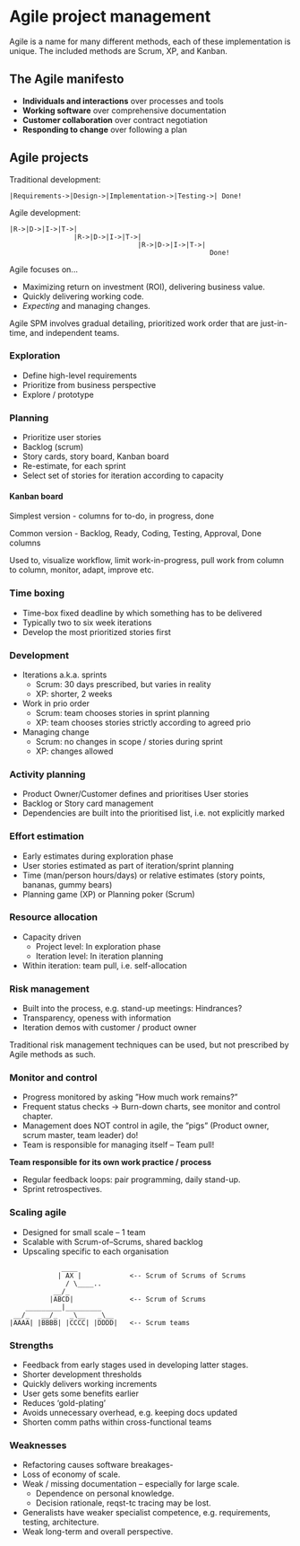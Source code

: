 # Agile project management

Agile is a name for many different methods, each of these implementation is unique. 
The included methods are Scrum, XP, and Kanban.

## The Agile manifesto
* **Individuals and interactions** over processes and tools
* **Working software** over comprehensive documentation
* **Customer collaboration** over contract negotiation
* **Responding to change** over following a plan

## Agile projects

Traditional development:
```
|Requirements->|Design->|Implementation->|Testing->| Done!
```
Agile development:
```
|R->|D->|I->|T->|
                |R->|D->|I->|T->|
                                |R->|D->|I->|T->| 
                                                  Done!
```

Agile focuses on...
* Maximizing return on investment (ROI), delivering business value.
* Quickly delivering working code.
* _Expecting_ and managing changes.

Agile SPM involves gradual detailing, prioritized work order that are just-in-time, and independent teams.

### Exploration
* Define high-level requirements
* Prioritize from business perspective
* Explore / prototype

### Planning 
* Prioritize user stories
* Backlog (scrum)
* Story cards, story board, Kanban board
* Re-estimate, for each sprint
* Select set of stories for iteration according to capacity

#### Kanban board 
Simplest version - columns for to-do, in progress, done

Common version - Backlog, Ready, Coding, Testing, Approval, Done columns

Used to, visualize workflow, limit work-in-progress, pull work from column to column, monitor, adapt, improve etc.

### Time boxing 
* Time-box fixed deadline by which something has to be delivered
* Typically two to six week iterations
* Develop the most prioritized stories first

### Development 
* Iterations a.k.a. sprints
  * Scrum: 30 days prescribed, but varies in reality
  * XP: shorter, 2 weeks
* Work in prio order
  * Scrum: team chooses stories in sprint planning
  * XP: team chooses stories strictly according to agreed prio
* Managing change
  * Scrum: no changes in scope / stories during sprint
  * XP: changes allowed

### Activity planning
* Product Owner/Customer defines and prioritises User stories
* Backlog or Story card management
* Dependencies are built into the prioritised list, i.e. not explicitly marked

### Effort estimation
* Early estimates during exploration phase
* User stories estimated as part of iteration/sprint planning
* Time (man/person hours/days) or relative estimates (story points, bananas, gummy bears)
* Planning game (XP) or Planning poker (Scrum)

### Resource allocation
* Capacity driven
  * Project level: In exploration phase
  * Iteration level: In iteration planning
* Within iteration: team pull, i.e. self-allocation

### Risk management
* Built into the process, e.g. stand-up meetings: Hindrances?
* Transparency, openess with information
* Iteration demos with customer / product owner

Traditional risk management techniques can be used, but not prescribed by Agile methods as such.

### Monitor and control
* Progress monitored by asking ”How much work remains?”
* Frequent status checks -> Burn-down charts, see monitor and control chapter.
* Management does NOT control in agile, the ”pigs” (Product owner, scrum master, team leader) do!
* Team is responsible for managing itself – Team pull!

**Team responsible for its own work practice / process**
* Regular feedback loops: pair programming, daily stand-up.
* Sprint retrospectives.

### Scaling agile
* Designed for small scale – 1 team
* Scalable with Scrum-of–Scrums, shared backlog
* Upscaling specific to each organisation

```
             ____
            | AX |            <-- Scrum of Scrums of Scrums
              / \____..
           __/_
          |ABCD|              <-- Scrum of Scrums
    _________|_________
 __/_   __/_   _\__   _\__
|AAAA| |BBBB| |CCCC| |DDDD|   <-- Scrum teams
```

### Strengths
* Feedback from early stages used in developing latter stages.
* Shorter development thresholds
* Quickly delivers working increments
* User gets some benefits earlier
* Reduces ‘gold-plating’
* Avoids unnecessary overhead, e.g. keeping docs updated
* Shorten comm paths within cross-functional teams

### Weaknesses
* Refactoring causes software breakages-
* Loss of economy of scale.
* Weak / missing documentation – especially for large scale.
  * Dependence on personal knowledge.
  * Decision rationale, reqst-tc tracing may be lost.
* Generalists have weaker specialist competence, e.g. requirements, testing, architecture.
* Weak long-term and overall perspective.
